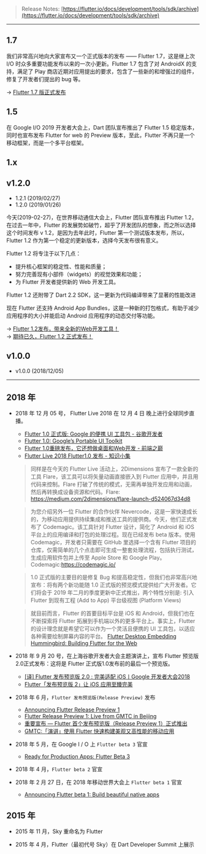 > Release Notes: 
[https://flutter.io/docs/development/tools/sdk/archive](https://flutter.io/docs/development/tools/sdk/archive)

---

## 1.7

我们非常高兴地向大家宣布又一个正式版本的发布 —— Flutter 1.7，这是继上次 I/O 时众多重要功能发布以来的一次小更新。Flutter 1.7 包含了对 AndroidX 的支持，满足了 Play 商店近期对应用提出的要求，包含了一些新的和增强过的组件，修复了开发者们提出的 bug 等。

-> [Flutter 1.7 版正式发布](https://flutter-io.cn/posts/announcing-flutter-1-7-9.html)

## 1.5

在 Google I/O 2019 开发者大会上，Dart 团队宣布推出了 Flutter 1.5 稳定版本，同时也宣布发布 Flutter for web 的 Preview 版本，至此，Flutter 不再只是一个移动框架，而是一个多平台框架。

## 1.x

## v1.2.0

* 1.2.1 (2019/02/27)
* 1.2.0 (2019/01/26)
    
今天(2019-02-27)，在世界移动通信大会上，Flutter 团队宣布推出 Flutter 1.2，在过去一年中，Flutter 的发展势如破竹，超乎了开发团队的想象，而之所以选择这个时间发布 v 1.2，是因为去年此时，Flutter 第一个测试版本发布，所以，Flutter 1.2 作为第一个稳定的更新版本，选择今天发布很有意义。

Flutter 1.2 将专注于以下几点：
* 提升核心框架的稳定性、性能和质量；
* 努力完善现有小部件（widgets）的视觉效果和功能；
* 为 Flutter 开发者提供新的 Web 开发工具。

Flutter 1.2 还附带了 Dart 2.2 SDK，这一更新为代码编译带来了显著的性能改进

现在 Flutter 还支持 Android App Bundles，这是一种新的打包格式，有助于减少应用程序的大小并能启动 Android 应用程序的动态交付等功能。

-> [Flutter 1.2发布，带来全新的Web开发工具！](https://mp.weixin.qq.com/s/gdKSJw05RPUSkLpeVlO6hg)  
-> [期待已久，Flutter 1.2 正式发布！](https://mp.weixin.qq.com/s/HDgH5aYvc-hZI3IdZzJQmw)

## v1.0.0

* v1.0.0 (2018/12/05)

---

## 2018 年

* 2018 年 12 月 05 号，
Flutter Live 2018 在 12 月 4 日 晚上进行全球同步直播。
  - [Flutter 1.0 正式版: Google 的便携 UI 工具包 - 谷歌开发者](https://mp.weixin.qq.com/s/hCIN42OMmmc6HkOveegwWQ)
  - [Flutter 1.0: Google’s Portable UI Toolkit](https://developers.googleblog.com/2018/12/flutter-10-googles-portable-ui-toolkit.html)
  - [Flutter 1.0重磅发布，它还想做桌面和Web开发 - 前端之巅](https://mp.weixin.qq.com/s/dRHHn9vtCsYBgq2RrVlDAQ)
  - [Flutter Live 2018 Flutter1.0 发布 - 知识小集](https://mp.weixin.qq.com/s/ojCLd0MRes8VtQImQr7i5w)

  > 同样是在今天的 Flutter Live 活动上，2Dimensions 宣布了一款全新的工具 Flare，该工具可以将矢量动画直接嵌入到 Flutter 应用中，并且用代码来控制。Flare 打破了传统的模式，无需再单独开发应用和动画，然后再转换成设备资源和代码。Flare: https://medium.com/2dimensions/flare-launch-d524067d34d8
  
  > 为您介绍另外一位 Flutter 的合作伙伴 Nevercode，这是一家快速成长的，为移动应用提供持续集成和推送工具的提供商。今天，他们正式发布了 Codemagic。该工具针对 Flutter 设计，简化了 Android 和 iOS 平台上的应用编译和打包的处理过程。现在已经发布 beta 版本。使用 Codemagic，开发者只需要在 GitHub 里选择一个含有 Flutter 项目的仓库，仅需简单的几个点击即可生成一整套处理流程，包括执行测试，生成应用软件包并上传至 Apple Store 和 Google Play。Codemagic:https://codemagic.io/
  
  > 1.0 正式版的主要目的是修复 Bug 和提高稳定性，但我们也非常高兴地宣布：将有两个新功能随 1.0 正式版的预览模式提供给广大开发者。它们将会于 2019 年二月的季度更新中正式推出，两个特性分别是: 引入 Flutter 到现有工程 (Add to App)  平台级视图 (Platform Views)
  
  > 就目前而言，Flutter 的首要目标平台是 iOS 和 Android，但我们也在不断探索将 Flutter 拓展到手机端以外的更多平台上。事实上，Flutter 的设计理念就是希望它可以作为一个灵活且便携的 UI 工具包，以适应各种需要绘制屏幕内容的平台。  [Flutter Desktop Embedding](https://github.com/google/flutter-desktop-embedding)   [Hummingbird: Building Flutter for the Web](https://medium.com/flutter-io/hummingbird-building-flutter-for-the-web-e687c2a023a8)
  
* 2018 年 9 月 20 号，在上海谷歌开发者大会主题演讲上，宣布 Flutter 预览版2.0正式发布：这将是 Flutter 正式版1.0发布前的最后一个预览版。
  - [[译] Flutter 发布预览版 2.0 : 完美适配 iOS丨Google 开发者大会2018](https://juejin.im/post/5ba3133b5188255c7663f485)
  - [Flutter「发布预览版 2」让 iOS 应用至臻完美](xx)

* 2018 年 6 月，`Flutter 发布预览版(Release Preview)` 发布  
  - [Announcing Flutter Release Preview 1](https://medium.com/flutter-io/flutter-release-preview-1-943a9b6ee65a)    
  - [Flutter Release Preview 1: Live from GMTC in Beijing](https://developers.googleblog.com/2018/06/flutter-release-preview-1-live-from.html)  
  - [重要宣布 — Flutter 首个发布预览版（Release Preview 1）正式推出](https://zhuanlan.zhihu.com/p/38322850)  
  - [GMTC:「演讲」使用 Flutter 快速构建美观又高性能的移动应用](https://zhuanlan.zhihu.com/p/39737086)

* 2018 年 5 月，在 Google I / O 上 `Flutter beta 3` 官宣  
  - [Ready for Production Apps: Flutter Beta 3](https://developers.googleblog.com/2018/05/ready-for-production-apps-flutter-beta-3.html)

* 2018 年 4 月，`Flutter beta 2` 官宣

* 2018 年 2 月 27 日，在 2018 年移动世界大会上 `Flutter beta 1` 官宣  
  - [Announcing Flutter beta 1: Build beautiful native apps](https://developers.googleblog.com/2018/02/announcing-flutter-beta-1.html)

## 2015 年

* 2015 年 11 月，Sky 重命名为 Flutter

* 2015 年 4 月，Flutter（最初代号 Sky）在 Dart Developer Summit 上展示